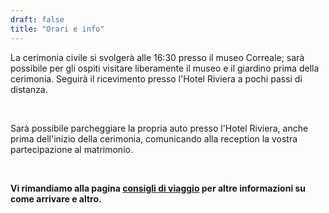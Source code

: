 ```yaml
---
draft: false
title: "Orari e info"
---
```


La cerimonia civile si svolgerà alle 16:30 presso il museo Correale; sarà possibile per gli ospiti visitare liberamente il museo e il giardino prima della cerimonia. Seguirà il ricevimento presso l'Hotel Riviera a pochi passi di distanza.

<br>

Sarà possibile parcheggiare la propria auto presso l'Hotel Riviera, anche prima dell'inizio della cerimonia, comunicando alla reception la vostra partecipazione al matrimonio.

<br>

**Vi rimandiamo alla pagina <a href="/travel">consigli di viaggio</a> per altre informazioni su come arrivare e altro.**
